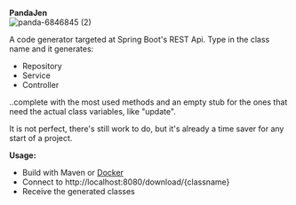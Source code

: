 <b>PandaJen</b><br/>
![panda-6846845 (2)](https://github.com/simoirs/pandaJen/assets/131461380/d420349d-863e-4f63-9243-32079515266c)


A code generator targeted at Spring Boot's REST Api.
Type in the class name and it generates:

- Repository
- Service
- Controller

..complete with the most used methods and an empty stub for the ones that need the actual class variables, like "update".

It is not perfect, there's still work to do, but it's already a time saver for any start of a project.

<b>Usage:</b>
- Build with Maven or <a href="https://hub.docker.com/repository/docker/simoirs/codegenerator/general">Docker</a>
- Connect to http://localhost:8080/download/{classname} 
- Receive the generated classes
